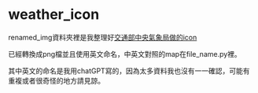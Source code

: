 # weather_icon
renamed_img資料夾裡是我整理好[交通部中央氣象局做的icon](https://www.cwb.gov.tw/V8/C/K/Weather_Icon.html)

已經轉換成png檔並且使用英文命名，中英文對照的map在file_name.py裡。

其中英文的命名是我用chatGPT寫的，因為太多資料我也沒有一一確認，可能有重複或者很奇怪的地方請見諒。